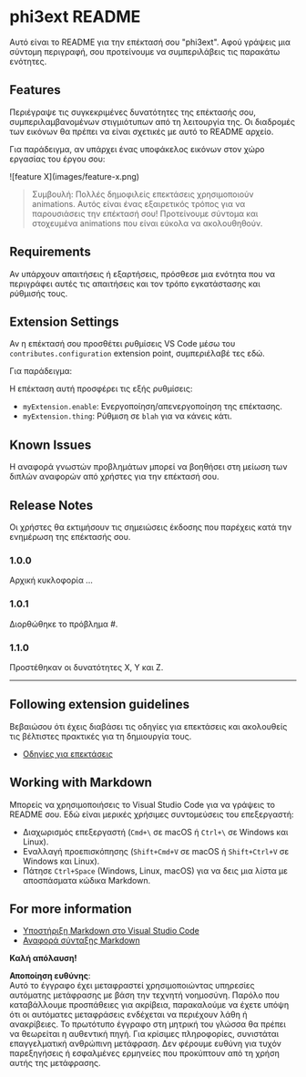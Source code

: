 # phi3ext README

Αυτό είναι το README για την επέκτασή σου "phi3ext". Αφού γράψεις μια σύντομη περιγραφή, σου προτείνουμε να συμπεριλάβεις τις παρακάτω ενότητες.

## Features

Περιέγραψε τις συγκεκριμένες δυνατότητες της επέκτασής σου, συμπεριλαμβανομένων στιγμιότυπων από τη λειτουργία της. Οι διαδρομές των εικόνων θα πρέπει να είναι σχετικές με αυτό το README αρχείο.

Για παράδειγμα, αν υπάρχει ένας υποφάκελος εικόνων στον χώρο εργασίας του έργου σου:

\!\[feature X\]\(images/feature-x.png\)

> Συμβουλή: Πολλές δημοφιλείς επεκτάσεις χρησιμοποιούν animations. Αυτός είναι ένας εξαιρετικός τρόπος για να παρουσιάσεις την επέκτασή σου! Προτείνουμε σύντομα και στοχευμένα animations που είναι εύκολα να ακολουθηθούν.

## Requirements

Αν υπάρχουν απαιτήσεις ή εξαρτήσεις, πρόσθεσε μια ενότητα που να περιγράφει αυτές τις απαιτήσεις και τον τρόπο εγκατάστασης και ρύθμισής τους.

## Extension Settings

Αν η επέκτασή σου προσθέτει ρυθμίσεις VS Code μέσω του `contributes.configuration` extension point, συμπεριέλαβέ τες εδώ.

Για παράδειγμα:

Η επέκταση αυτή προσφέρει τις εξής ρυθμίσεις:

* `myExtension.enable`: Ενεργοποίηση/απενεργοποίηση της επέκτασης.
* `myExtension.thing`: Ρύθμιση σε `blah` για να κάνεις κάτι.

## Known Issues

Η αναφορά γνωστών προβλημάτων μπορεί να βοηθήσει στη μείωση των διπλών αναφορών από χρήστες για την επέκτασή σου.

## Release Notes

Οι χρήστες θα εκτιμήσουν τις σημειώσεις έκδοσης που παρέχεις κατά την ενημέρωση της επέκτασής σου.

### 1.0.0

Αρχική κυκλοφορία ...

### 1.0.1

Διορθώθηκε το πρόβλημα #.

### 1.1.0

Προστέθηκαν οι δυνατότητες X, Y και Z.

---

## Following extension guidelines

Βεβαιώσου ότι έχεις διαβάσει τις οδηγίες για επεκτάσεις και ακολουθείς τις βέλτιστες πρακτικές για τη δημιουργία τους.

* [Οδηγίες για επεκτάσεις](https://code.visualstudio.com/api/references/extension-guidelines?WT.mc_id=aiml-137032-kinfeylo)

## Working with Markdown

Μπορείς να χρησιμοποιήσεις το Visual Studio Code για να γράψεις το README σου. Εδώ είναι μερικές χρήσιμες συντομεύσεις του επεξεργαστή:

* Διαχωρισμός επεξεργαστή (`Cmd+\` σε macOS ή `Ctrl+\` σε Windows και Linux).
* Εναλλαγή προεπισκόπησης (`Shift+Cmd+V` σε macOS ή `Shift+Ctrl+V` σε Windows και Linux).
* Πάτησε `Ctrl+Space` (Windows, Linux, macOS) για να δεις μια λίστα με αποσπάσματα κώδικα Markdown.

## For more information

* [Υποστήριξη Markdown στο Visual Studio Code](http://code.visualstudio.com/docs/languages/markdown?WT.mc_id=aiml-137032-kinfeylo)
* [Αναφορά σύνταξης Markdown](https://help.github.com/articles/markdown-basics/)

**Καλή απόλαυση!**

**Αποποίηση ευθύνης**:  
Αυτό το έγγραφο έχει μεταφραστεί χρησιμοποιώντας υπηρεσίες αυτόματης μετάφρασης με βάση την τεχνητή νοημοσύνη. Παρόλο που καταβάλλουμε προσπάθειες για ακρίβεια, παρακαλούμε να έχετε υπόψη ότι οι αυτόματες μεταφράσεις ενδέχεται να περιέχουν λάθη ή ανακρίβειες. Το πρωτότυπο έγγραφο στη μητρική του γλώσσα θα πρέπει να θεωρείται η αυθεντική πηγή. Για κρίσιμες πληροφορίες, συνιστάται επαγγελματική ανθρώπινη μετάφραση. Δεν φέρουμε ευθύνη για τυχόν παρεξηγήσεις ή εσφαλμένες ερμηνείες που προκύπτουν από τη χρήση αυτής της μετάφρασης.